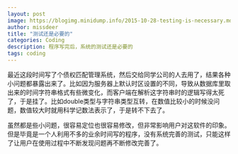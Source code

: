 ```yaml
---
layout: post
image: https://blogimg.minidump.info/2015-10-28-testing-is-necessary.md
author: missdeer
title: "测试还是必要的"
categories: Coding
description: 程序写完后，系统的测试还是必要的
tags: coding
---
```

最近这段时间写了个债权匹配管理系统，然后交给同学公司的人去用了，结果各种小问题都暴露出来了。比如因为服务器上默认时区设置的不同，导致从数据库里取出来的时间字符串格式有些微变化，而客户端在解析这字符串时的逻辑写得太死了，于是挂了。比如double类型与字符串类型互转，在数值比较小的时候没问题，数值较大时就用科学记数法表示了，于是转不下去了。

虽然都是些小问题，很容易定位也很容易修改，但非常影响用户对这软件的印象。但是毕竟是一个人利用不多的业余时间写的程序，没有系统完善的测试，只能这样了让用户在使用过程中不断发现问题再不断修改完善了。
